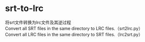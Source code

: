 # srt-to-lrc
将srt文件转换为lrc文件及其逆过程  
Convert all SRT files in the same directory to LRC files.（srt2lrc.py）  
Convert all LRC files in the same directory to SRT files.（lrc2srt.py）
